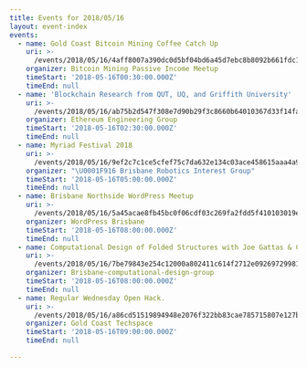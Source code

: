 ```yaml
---
title: Events for 2018/05/16
layout: event-index
events:
  - name: Gold Coast Bitcoin Mining Coffee Catch Up
    uri: >-
      /events/2018/05/16/4aff8007a390dc0d5bf04bd6a45d7ebc8b8092b661fdc1fd549703314898ee30
    organizer: Bitcoin Mining Passive Income Meetup
    timeStart: '2018-05-16T00:30:00.000Z'
    timeEnd: null
  - name: 'Blockchain Research from QUT, UQ, and Griffith University'
    uri: >-
      /events/2018/05/16/ab75b2d547f308e7d90b29f3c8660b64010367d33f14fa27d91bc7c4e2ce377c
    organizer: Ethereum Engineering Group
    timeStart: '2018-05-16T02:30:00.000Z'
    timeEnd: null
  - name: Myriad Festival 2018
    uri: >-
      /events/2018/05/16/9ef2c7c1ce5cfef75c7da632e134c03ace458615aaa4a9303ada923f871271f5
    organizer: "\U0001F916 Brisbane Robotics Interest Group"
    timeStart: '2018-05-16T05:00:00.000Z'
    timeEnd: null
  - name: Brisbane Northside WordPress Meetup
    uri: >-
      /events/2018/05/16/5a45acae8fb45bc0f06cdf03c269fa2fdd5f410103019e2800b24c295a88a05e
    organizer: WordPress Brisbane
    timeStart: '2018-05-16T08:00:00.000Z'
    timeEnd: null
  - name: Computational Design of Folded Structures with Joe Gattas & Co. @ Arup
    uri: >-
      /events/2018/05/16/7be79843e254c12000a802411c614f2712e09269729981dc7b50c9439afcda70
    organizer: Brisbane-computational-design-group
    timeStart: '2018-05-16T08:00:00.000Z'
    timeEnd: null
  - name: Regular Wednesday Open Hack.
    uri: >-
      /events/2018/05/16/a86cd51519894948e2076f322bb83cae785715807e127b849e06fe1c0d262c5e
    organizer: Gold Coast Techspace
    timeStart: '2018-05-16T09:00:00.000Z'
    timeEnd: null

---
```

